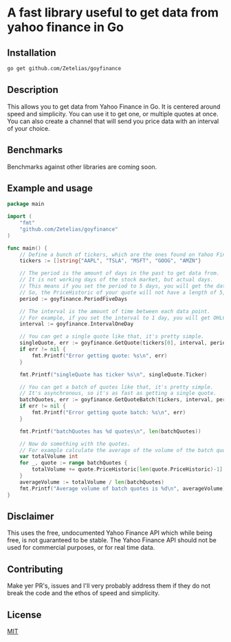 # A fast library useful to get data from yahoo finance in Go
    
## Installation
```bash
go get github.com/Zetelias/goyfinance
```

## Description
This allows you to get data from Yahoo Finance in Go.
It is centered around speed and simplicity.
You can use it to get one, or multiple quotes at once.
You can also create a channel that will send you price data with an interval of your choice.

## Benchmarks
Benchmarks against other libraries are coming soon.

## Example and usage
```go
package main

import (
    "fmt"
    "github.com/Zetelias/goyfinance"
)

func main() {
	// Define a bunch of tickers, which are the ones found on Yahoo Finance.
	tickers := []string{"AAPL", "TSLA", "MSFT", "GOOG", "AMZN"}

	// The period is the amount of days in the past to get data from.
	// It is not working days of the stock market, but actual days.
	// This means if you set the period to 5 days, you will get the data from the last 5 actual days.
	// So, the PriceHistoric of your quote will not have a length of 5, but less.
	period := goyfinance.PeriodFiveDays

	// The interval is the amount of time between each data point.
	// For example, if you set the interval to 1 day, you will get OHLCV data for each day.
	interval := goyfinance.IntervalOneDay

	// You can get a single quote like that, it's pretty simple.
	singleQuote, err := goyfinance.GetQuote(tickers[0], interval, period)
	if err != nil {
		fmt.Printf("Error getting quote: %s\n", err)
	}

	fmt.Printf("singleQuote has ticker %s\n", singleQuote.Ticker)

	// You can get a batch of quotes like that, it's pretty simple.
	// It's asynchronous, so it's as fast as getting a single quote.
	batchQuotes, err := goyfinance.GetQuoteBatch(tickers, interval, period)
	if err != nil {
		fmt.Printf("Error getting quote batch: %s\n", err)
	}

	fmt.Printf("batchQuotes has %d quotes\n", len(batchQuotes))

	// Now do something with the quotes.
	// For example calculate the average of the volume of the batch quotes.
	var totalVolume int
	for _, quote := range batchQuotes {
		totalVolume += quote.PriceHistoric[len(quote.PriceHistoric)-1].Volume
	}
	averageVolume := totalVolume / len(batchQuotes)
	fmt.Printf("Average volume of batch quotes is %d\n", averageVolume)
}
```

## Disclaimer
This uses the free, undocumented Yahoo Finance API which while being free, is not guaranteed to be stable.
The Yahoo Finance API should not be used for commercial purposes,
or for real time data.

## Contributing
Make yer PR's, issues and I'll very probably address them
if they do not break the code and the ethos of speed and simplicity.

## License
[MIT](https://choosealicense.com/licenses/mit/)